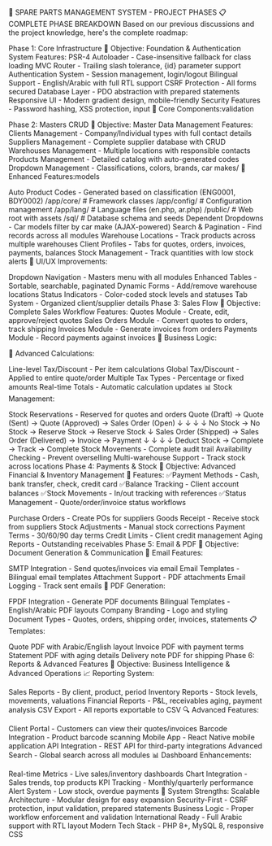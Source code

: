 🚀 SPARE PARTS MANAGEMENT SYSTEM - PROJECT PHASES
📋 COMPLETE PHASE BREAKDOWN
Based on our previous discussions and the project knowledge, here's the complete roadmap:

Phase 1: Core Infrastructure
🎯 Objective: Foundation & Authentication System
Features:
PSR-4 Autoloader - Case-insensitive fallback for class loading
MVC Router - Trailing slash tolerance, {id} parameter support
Authentication System - Session management, login/logout
Bilingual Support - English/Arabic with full RTL support
CSRF Protection - All forms secured
Database Layer - PDO abstraction with prepared statements
Responsive UI - Modern gradient design, mobile-friendly
Security Features - Password hashing, XSS protection, input
📁 Core Components:validation

Phase 2: Masters CRUD
🎯 Objective: Master Data Management
Features:
Clients Management - Company/Individual types with full contact details
Suppliers Management - Complete supplier database with CRUD
Warehouses Management - Multiple locations with responsible contacts
Products Management - Detailed catalog with auto-generated codes
Dropdown Management - Classifications, colors, brands, car makes/
🔧 Enhanced Features:models

Auto Product Codes - Generated based on classification (ENG0001, BDY0002)
/app/core/ # Framework classes
/app/config/ # Configuration management
/app/lang/ # Language files (en.php, ar.php)
/public/ # Web root with assets
/sql/ # Database schema and seeds
Dependent Dropdowns - Car models filter by car make (AJAX-powered)
Search & Pagination - Find records across all modules
Warehouse Locations - Track products across multiple warehouses
Client Profiles - Tabs for quotes, orders, invoices, payments, balances
Stock Management - Track quantities with low stock alerts
🎨 UI/UX Improvements:

Dropdown Navigation - Masters menu with all modules
Enhanced Tables - Sortable, searchable, paginated
Dynamic Forms - Add/remove warehouse locations
Status Indicators - Color-coded stock levels and statuses
Tab System - Organized client/supplier details
Phase 3: Sales Flow
🎯 Objective: Complete Sales Workflow
Features:
Quotes Module - Create, edit, approve/reject quotes
Sales Orders Module - Convert quotes to orders, track
shipping Invoices Module - Generate invoices from orders
Payments Module - Record payments against invoices
💼 Business Logic:

🧮 Advanced Calculations:

Line-level Tax/Discount - Per item calculations
Global Tax/Discount - Applied to entire quote/order
Multiple Tax Types - Percentage or fixed amounts
Real-time Totals - Automatic calculation updates
📊 Stock Management:

Stock Reservations - Reserved for quotes and orders
Quote (Draft) → Quote (Sent) → Quote (Approved) → Sales Order (Open)
↓ ↓ ↓ ↓
No Stock → No Stock → Reserve Stock → Reserve Stock
↓
Sales Order (Shipped) → Sales Order (Delivered) → Invoice → Payment
↓ ↓ ↓ ↓
Deduct Stock → Complete → Track → Complete
Stock Movements - Complete audit trail
Availability Checking - Prevent overselling
Multi-warehouse Support - Track stock across locations
Phase 4: Payments & Stock
🎯 Objective: Advanced Financial & Inventory
Management
🔄 Features:
✅Payment Methods - Cash, bank transfer, check, credit card
✅Balance Tracking - Client account balances
✅Stock Movements - In/out tracking with references
✅Status Management - Quote/order/invoice status workflows

Purchase Orders - Create POs for suppliers
Goods Receipt - Receive stock from suppliers
Stock Adjustments - Manual stock corrections
Payment Terms - 30/60/90 day terms
Credit Limits - Client credit management
Aging Reports - Outstanding receivables
Phase 5: Email & PDF
🎯 Objective: Document Generation & Communication
📧 Email Features:

SMTP Integration - Send quotes/invoices via email
Email Templates - Bilingual email templates
Attachment Support - PDF attachments
Email Logging - Track sent emails
📄 PDF Generation:

FPDF Integration - Generate PDF documents
Bilingual Templates - English/Arabic PDF layouts
Company Branding - Logo and styling
Document Types - Quotes, orders, shipping order, invoices, statements
📋 Templates:

Quote PDF with Arabic/English layout
Invoice PDF with payment terms
Statement PDF with aging details
Delivery note PDF for shipping
Phase 6: Reports & Advanced Features
🎯 Objective: Business Intelligence & Advanced Operations
📈 Reporting System:

Sales Reports - By client, product, period
Inventory Reports - Stock levels, movements, valuations
Financial Reports - P&L, receivables aging, payment analysis
CSV Export - All reports exportable to CSV
🔍 Advanced Features:

Client Portal - Customers can view their quotes/invoices
Barcode Integration - Product barcode scanning
Mobile App - React Native mobile application
API Integration - REST API for third-party integrations
Advanced Search - Global search across all modules
📊 Dashboard Enhancements:

Real-time Metrics - Live sales/inventory dashboards
Chart Integration - Sales trends, top products
KPI Tracking - Monthly/quarterly performance
Alert System - Low stock, overdue payments
💪 System Strengths:
Scalable Architecture - Modular design for easy expansion
Security-First - CSRF protection, input validation, prepared statements
Business Logic - Proper workflow enforcement and validation
International Ready - Full Arabic support with RTL layout
Modern Tech Stack - PHP 8+, MySQL 8, responsive CSS